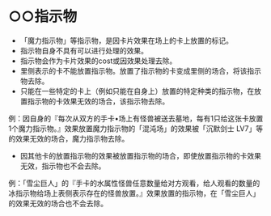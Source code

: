 # ○○指示物

* 「魔力指示物」等指示物，是因卡片效果在场上的卡上放置的标记。
* 指示物自身不具有可以进行处理的效果。
* 指示物会作为卡片效果的cost或因效果处理去除。
* 里侧表示的卡不能放置指示物。放置了指示物的卡变成里侧的场合，将该指示物去除。
* 只能在一些特定的卡上（例如只能在自身上）放置的特定种类的指示物，在放置指示物的卡效果无效的场合，该指示物去除。

例：因自身的『每次从双方的手卡•场上有怪兽被送去墓地，每有1只给这张卡放置1个魔力指示物。』效果放置魔力指示物的「混沌场」的效果被「沉默剑士 LV7」等的效果无效的场合，魔力指示物去除。

* 因其他卡的放置指示物的效果被放置指示物的场合，即使放置指示物的卡效果无效，指示物也不会去除。

例：「雪尘巨人」的『手卡的水属性怪兽任意数量给对方观看，给人观看的数量的冰指示物给场上表侧表示存在的怪兽放置。』效果放置的指示物，在「雪尘巨人」的效果无效的场合也不会去除。

